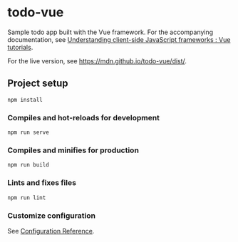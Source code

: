 # todo-vue

Sample todo app built with the Vue framework. For the accompanying documentation, see
[Understanding client-side JavaScript frameworks
: Vue tutorials](https://wiki.developer.mozilla.org/en-US/docs/Learn/Tools_and_testing/Client-side_JavaScript_frameworks#Vue_tutorials).

For the live version, see https://mdn.github.io/todo-vue/dist/.

## Project setup

```
npm install
```

### Compiles and hot-reloads for development

```
npm run serve
```

### Compiles and minifies for production

```
npm run build
```

### Lints and fixes files

```
npm run lint
```

### Customize configuration

See [Configuration Reference](https://cli.vuejs.org/config/).
